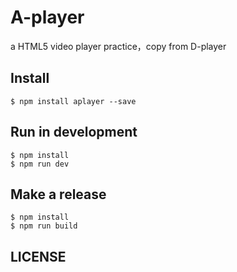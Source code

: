 # A-player
a HTML5 video player practice，copy from D-player

## Install

```
$ npm install aplayer --save
```

## Run in development

```
$ npm install
$ npm run dev
```

## Make a release

```
$ npm install
$ npm run build
```

## LICENSE

